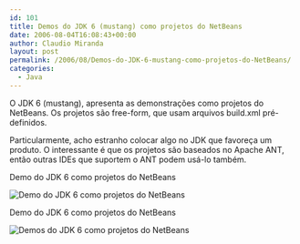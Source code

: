 ```yaml
---
id: 101
title: Demos do JDK 6 (mustang) como projetos do NetBeans
date: 2006-08-04T16:08:43+00:00
author: Claudio Miranda
layout: post
permalink: /2006/08/Demos-do-JDK-6-mustang-como-projetos-do-NetBeans/
categories:
  - Java
---
```

O JDK 6 (mustang), apresenta as demonstrações como projetos do NetBeans. Os projetos são free-form, que usam arquivos build.xml pré-definidos.

Particularmente, acho estranho colocar algo no JDK que favoreça um produto. O interessante é que os projetos são baseados no Apache ANT, então outras IDEs que suportem o ANT podem usá-lo também.

Demo do JDK 6 como projetos do NetBeans

![Demo do JDK 6 como projetos do NetBeans](http://www.claudius.com.br/resources/claudio/nb-jdk6.png)

Demo do JDK 6 como projetos do NetBeans

![Demos do JDK 6 como projetos do NetBeans](http://www.claudius.com.br/resources/claudio/nb-jdk6-projetos.png)